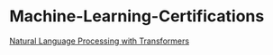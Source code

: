 # Machine-Learning-Certifications

[Natural Language Processing with Transformers](https://www.udemy.com/certificate/UC-0198c941-0594-4ce9-9a84-1b9b67cc4c90/)
